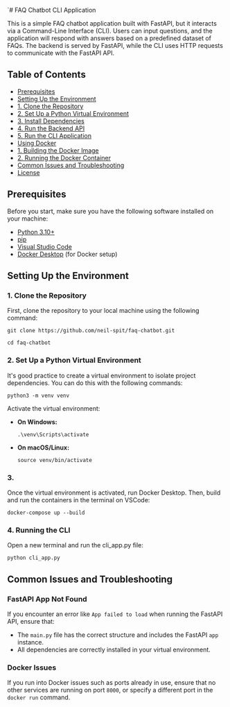 `# FAQ Chatbot CLI Application

This is a simple FAQ chatbot application built with FastAPI, but it interacts via a Command-Line Interface (CLI). Users can input questions, and the application will respond with answers based on a predefined dataset of FAQs. The backend is served by FastAPI, while the CLI uses HTTP requests to communicate with the FastAPI API.

## Table of Contents

- [Prerequisites](#prerequisites)
- [Setting Up the Environment](#setting-up-the-environment)
 - [1\. Clone the Repository](#1-clone-the-repository)
 - [2\. Set Up a Python Virtual Environment](#2-set-up-a-python-virtual-environment)
 - [3\. Install Dependencies](#3-install-dependencies)
 - [4\. Run the Backend API](#4-run-the-backend-api)
 - [5\. Run the CLI Application](#5-run-the-cli-application)
- [Using Docker](#using-docker)
 - [1\. Building the Docker Image](#1-building-the-docker-image)
 - [2\. Running the Docker Container](#2-running-the-docker-container)
- [Common Issues and Troubleshooting](#common-issues-and-troubleshooting)
- [License](#license)

## Prerequisites

Before you start, make sure you have the following software installed on your machine:

- [Python 3.10+](https://www.python.org/downloads/)
- [pip](https://pip.pypa.io/en/stable/installation/)
- [Visual Studio Code](https://code.visualstudio.com/)
- [Docker Desktop](https://www.docker.com/products/docker-desktop) (for Docker setup)

## Setting Up the Environment

### 1. Clone the Repository

First, clone the repository to your local machine using the following command:

`git clone https://github.com/neil-spit/faq-chatbot.git`

`cd faq-chatbot`

### 2\. Set Up a Python Virtual Environment

It's good practice to create a virtual environment to isolate project dependencies. You can do this with the following commands:

`python3 -m venv venv`

Activate the virtual environment:

-   **On Windows:**

    `.\venv\Scripts\activate`

-   **On macOS/Linux:**

    `source venv/bin/activate`

### 3\. 

Once the virtual environment is activated, run Docker Desktop. Then, build and run the containers in the terminal on VSCode:

`docker-compose up --build`

### 4\. Running the CLI

Open a new terminal and run the cli_app.py file:

`python cli_app.py`

Common Issues and Troubleshooting
---------------------------------

### FastAPI App Not Found

If you encounter an error like `App failed to load` when running the FastAPI API, ensure that:

-   The `main.py` file has the correct structure and includes the FastAPI `app` instance.
-   All dependencies are correctly installed in your virtual environment.

### Docker Issues

If you run into Docker issues such as ports already in use, ensure that no other services are running on port `8000`, or specify a different port in the `docker run` command.